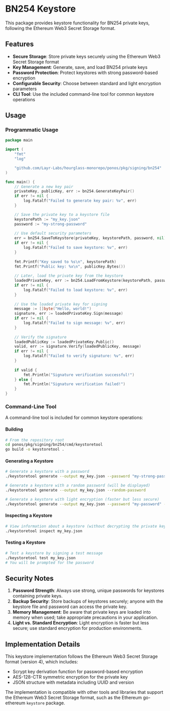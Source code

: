 # BN254 Keystore

This package provides keystore functionality for BN254 private keys, following the Ethereum Web3 Secret Storage format.

## Features

- **Secure Storage**: Store private keys securely using the Ethereum Web3 Secret Storage format
- **Key Management**: Generate, save, and load BN254 private keys
- **Password Protection**: Protect keystores with strong password-based encryption
- **Configurable Security**: Choose between standard and light encryption parameters
- **CLI Tool**: Use the included command-line tool for common keystore operations

## Usage

### Programmatic Usage

```go
package main

import (
	"fmt"
	"log"

	"github.com/Layr-Labs/hourglass-monorepo/ponos/pkg/signing/bn254"
)

func main() {
	// Generate a new key pair
	privateKey, publicKey, err := bn254.GenerateKeyPair()
	if err != nil {
		log.Fatalf("Failed to generate key pair: %v", err)
	}

	// Save the private key to a keystore file
	keystorePath := "my_key.json"
	password := "my-strong-password"
	
	// Use default security parameters
	err = bn254.SaveToKeystore(privateKey, keystorePath, password, nil)
	if err != nil {
		log.Fatalf("Failed to save keystore: %v", err)
	}
	
	fmt.Printf("Key saved to %s\n", keystorePath)
	fmt.Printf("Public key: %x\n", publicKey.Bytes())
	
	// Later, load the private key from the keystore
	loadedPrivateKey, err := bn254.LoadFromKeystore(keystorePath, password)
	if err != nil {
		log.Fatalf("Failed to load keystore: %v", err)
	}
	
	// Use the loaded private key for signing
	message := []byte("Hello, world!")
	signature, err := loadedPrivateKey.Sign(message)
	if err != nil {
		log.Fatalf("Failed to sign message: %v", err)
	}
	
	// Verify the signature
	loadedPublicKey := loadedPrivateKey.Public()
	valid, err := signature.Verify(loadedPublicKey, message)
	if err != nil {
		log.Fatalf("Failed to verify signature: %v", err)
	}
	
	if valid {
		fmt.Println("Signature verification successful!")
	} else {
		fmt.Println("Signature verification failed!")
	}
}
```

### Command-Line Tool

A command-line tool is included for common keystore operations:

#### Building

```bash
# From the repository root
cd ponos/pkg/signing/bn254/cmd/keystoretool
go build -o keystoretool .
```

#### Generating a Keystore

```bash
# Generate a keystore with a password
./keystoretool generate --output my_key.json --password "my-strong-password"

# Generate a keystore with a random password (will be displayed)
./keystoretool generate --output my_key.json --random-password

# Generate a keystore with light encryption (faster but less secure)
./keystoretool generate --output my_key.json --password "my-password" --light
```

#### Inspecting a Keystore

```bash
# View information about a keystore (without decrypting the private key)
./keystoretool inspect my_key.json
```

#### Testing a Keystore

```bash
# Test a keystore by signing a test message
./keystoretool test my_key.json
# You will be prompted for the password
```

## Security Notes

1. **Password Strength**: Always use strong, unique passwords for keystores containing private keys.
2. **Backup Security**: Store backups of keystores securely; anyone with the keystore file and password can access the private key.
3. **Memory Management**: Be aware that private keys are loaded into memory when used; take appropriate precautions in your application.
4. **Light vs. Standard Encryption**: Light encryption is faster but less secure; use standard encryption for production environments.

## Implementation Details

This keystore implementation follows the Ethereum Web3 Secret Storage format (version 4), which includes:

- Scrypt key derivation function for password-based encryption
- AES-128-CTR symmetric encryption for the private key
- JSON structure with metadata including UUID and version

The implementation is compatible with other tools and libraries that support the Ethereum Web3 Secret Storage format, such as the Ethereum go-ethereum `keystore` package. 